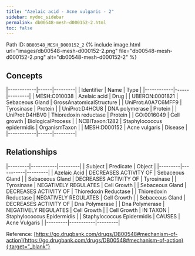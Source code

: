 ```yaml
---
title: "Azelaic acid - Acne vulgaris - 2"
sidebar: mydoc_sidebar
permalink: db00548-mesh-d000152-2.html
toc: false 
---
```



Path ID: `DB00548_MESH_D000152_2`
{% include image.html url="images/db00548-mesh-d000152-2.png" file="db00548-mesh-d000152-2.png" alt="db00548-mesh-d000152-2" %}

## Concepts

|------------|------|---------|
| Identifier | Name | Type    |
|------------|------|---------|
| MESH:C010038 | Azelaic acid | Drug |
| UBERON:0001821 | Sebaceous Gland | GrossAnatomicalStructure |
| UniProt:A0A7C6MFF9 | Tyrosinase | Protein |
| UniProt:D4HCU8 | DNA polymerase | Protein |
| UniProt:D4HBV0 | Thioredoxin reductase | Protein |
| GO:0016049 | Cell growth | BiologicalProcess |
| NCBITaxon:1282 | Staphylococcus epidermidis | OrganismTaxon |
| MESH:D000152 | Acne vulgaris | Disease |
|------------|------|---------|

## Relationships

|---------|-----------|---------|
| Subject | Predicate | Object  |
|---------|-----------|---------|
| Azelaic Acid | DECREASES ACTIVITY OF | Sebaceous Gland |
| Sebaceous Gland | DECREASES ACTIVITY OF | Tyrosinase |
| Tyrosinase | NEGATIVELY REGULATES | Cell Growth |
| Sebaceous Gland | DECREASES ACTIVITY OF | Thioredoxin Reductase |
| Thioredoxin Reductase | NEGATIVELY REGULATES | Cell Growth |
| Sebaceous Gland | DECREASES ACTIVITY OF | Dna Polymerase |
| Dna Polymerase | NEGATIVELY REGULATES | Cell Growth |
| Cell Growth | IN TAXON | Staphylococcus Epidermidis |
| Staphylococcus Epidermidis | CAUSES | Acne Vulgaris |
|---------|-----------|---------|

Reference: [https://go.drugbank.com/drugs/DB00548#mechanism-of-action](https://go.drugbank.com/drugs/DB00548#mechanism-of-action){:target="_blank"}